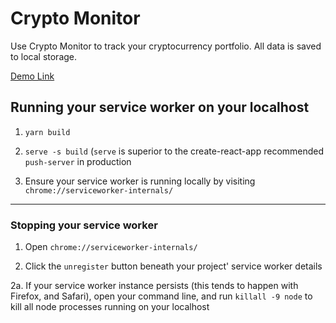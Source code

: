# Crypto Monitor

Use Crypto Monitor to track your cryptocurrency portfolio. All data is saved to local storage.

[Demo Link](http://sales-person-compresses-32433.netlify.com/)

## Running your service worker on your localhost

1. `yarn build`

2. `serve -s build` (`serve` is superior to the create-react-app recommended `push-server` in production

3. Ensure your service worker is running locally by visiting `chrome://serviceworker-internals/`

***

### Stopping your service worker

1. Open `chrome://serviceworker-internals/`

2. Click the `unregister` button beneath your project' service worker details

2a. If your service worker instance persists (this tends to happen with Firefox, and Safari), open your command line, and run `killall -9 node` to kill all node processes running on your localhost
